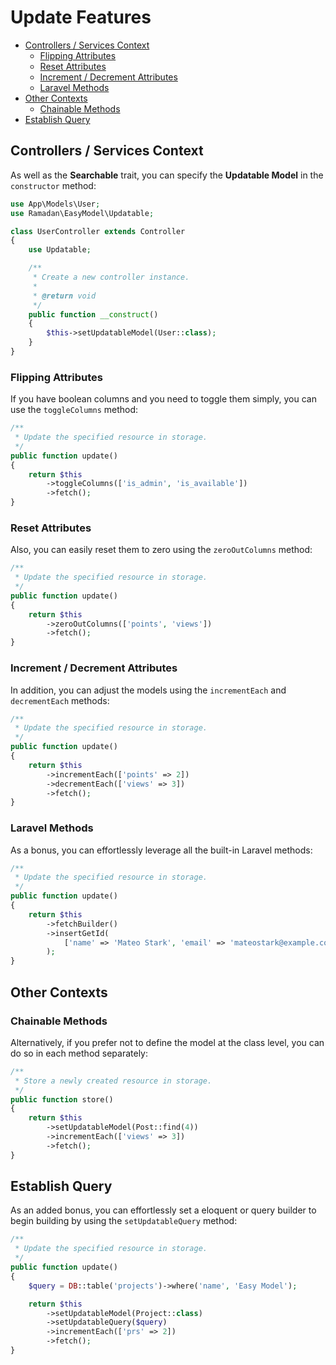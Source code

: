 # Update Features

- [Controllers / Services Context](#controllers--services-context)
  - [Flipping Attributes](#flipping-attributes)
  - [Reset Attributes](#reset-attributes)
  - [Increment / Decrement Attributes](#increment--decrement-attributes)
  - [Laravel Methods](#laravel-methods)
- [Other Contexts](#other-contexts)
  - [Chainable Methods](#chainable-methods)
- [Establish Query](#establish-query)

## Controllers / Services Context

As well as the **Searchable** trait, you can specify the **Updatable Model** in the `constructor` method:

```PHP
use App\Models\User;
use Ramadan\EasyModel\Updatable;

class UserController extends Controller
{
    use Updatable;

    /**
     * Create a new controller instance.
     *
     * @return void
     */
    public function __construct()
    {
        $this->setUpdatableModel(User::class);
    }
}
```

### Flipping Attributes

If you have boolean columns and you need to toggle them simply, you can use the `toggleColumns` method:

```PHP
/**
 * Update the specified resource in storage.
 */
public function update()
{
    return $this
        ->toggleColumns(['is_admin', 'is_available'])
        ->fetch();
}
```

### Reset Attributes

Also, you can easily reset them to zero using the `zeroOutColumns` method:

```PHP
/**
 * Update the specified resource in storage.
 */
public function update()
{
    return $this
        ->zeroOutColumns(['points', 'views'])
        ->fetch();
}
```

### Increment / Decrement Attributes

In addition, you can adjust the models using the `incrementEach` and `decrementEach` methods:

```PHP
/**
 * Update the specified resource in storage.
 */
public function update()
{
    return $this
        ->incrementEach(['points' => 2])
        ->decrementEach(['views' => 3])
        ->fetch();
}
```

### Laravel Methods

As a bonus, you can effortlessly leverage all the built-in Laravel methods:

```PHP
/**
 * Update the specified resource in storage.
 */
public function update()
{
    return $this
        ->fetchBuilder()
        ->insertGetId(
            ['name' => 'Mateo Stark', 'email' => 'mateostark@example.com', 'password' => bcrypt('mateostark')]
        );
}
```

## Other Contexts

### Chainable Methods

Alternatively, if you prefer not to define the model at the class level, you can do so in each method separately:

```PHP
/**
 * Store a newly created resource in storage.
 */
public function store()
{
    return $this
        ->setUpdatableModel(Post::find(4))
        ->incrementEach(['views' => 3])
        ->fetch();
}
```

## Establish Query

As an added bonus, you can effortlessly set a eloquent or query builder to begin building by using the `setUpdatableQuery` method:

```PHP
/**
 * Update the specified resource in storage.
 */
public function update()
{
    $query = DB::table('projects')->where('name', 'Easy Model');

    return $this
        ->setUpdatableModel(Project::class)
        ->setUpdatableQuery($query)
        ->incrementEach(['prs' => 2])
        ->fetch();
}
```
